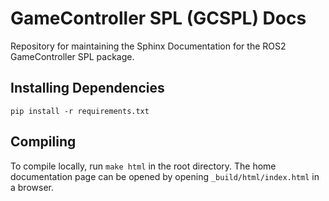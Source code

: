 # GameController SPL (GCSPL) Docs

Repository for maintaining the Sphinx Documentation for the ROS2 GameController SPL package.

## Installing Dependencies
`pip install -r requirements.txt`

## Compiling
To compile locally, run `make html` in the root directory. 
The home documentation page can be opened by opening `_build/html/index.html` in a browser.